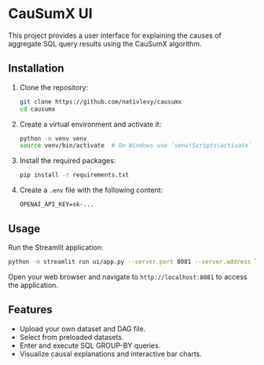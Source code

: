 # CauSumX UI

This project provides a user interface for explaining the causes of aggregate SQL query results using the CauSumX algorithm.

## Installation

1. Clone the repository:
    ```sh
    git clone https://github.com/nativlevy/causumx
    cd causumx
    ```

2. Create a virtual environment and activate it:
    ```sh
    python -m venv venv
    source venv/bin/activate  # On Windows use `venv\Scripts\activate`
    ```

3. Install the required packages:
    ```sh
    pip install -r requirements.txt
    ```

4. Create a `.env` file with the following content:
    ```env
    OPENAI_API_KEY=sk-...
    ```

## Usage

Run the Streamlit application:
```sh
python -m streamlit run ui/app.py --server.port 8081 --server.address localhost
```

Open your web browser and navigate to `http://localhost:8081` to access the application.

## Features

- Upload your own dataset and DAG file.
- Select from preloaded datasets.
- Enter and execute SQL GROUP-BY queries.
- Visualize causal explanations and interactive bar charts.
